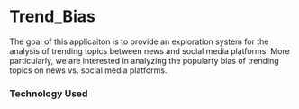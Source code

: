 # Trend_Bias
The goal of this applicaiton is to provide an exploration system for the analysis of trending topics between news and social media platforms. More particularly, we are interested in analyzing the popularty bias of trending topics on news vs. social media platforms. 

### Technology Used
